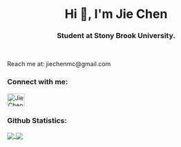 <h1 align="center">Hi 👋, I'm Jie Chen</h1>
<h3 align="center">Student at Stony Brook University.</h3>
<br />

<!--
About Me!
-->
<p>
  Reach me at: jiechenmc@gmail.com
</p>
<!--
Connect With Me!
-->
<h3 align="left">Connect with me:</h3>
<p>
  <a href="https://www.linkedin.com/in/jie-chensbu/" target="blank"><img align="center"
      src="https://raw.githubusercontent.com/rahuldkjain/github-profile-readme-generator/master/src/images/icons/Social/linked-in-alt.svg"
      alt="Jie Chen" height="30" width="40" /></a>
</p>

<!--
Statistics
-->
<h3>Github Statistics:</h3>
<p>
<a href="https://github.com/anuraghazra/github-readme-stats">
  <img align="center" src="https://github-readme-stats.vercel.app/api?username=anuraghazra&show_icons=true&count_prive=true" />
</a>
<a href="https://github.com/anuraghazra/convoychat">
  <img align="center" src="https://github-readme-stats.vercel.app/api/top-langs/?username=jiechenmc&layout=compact" />
</a>
</p>
